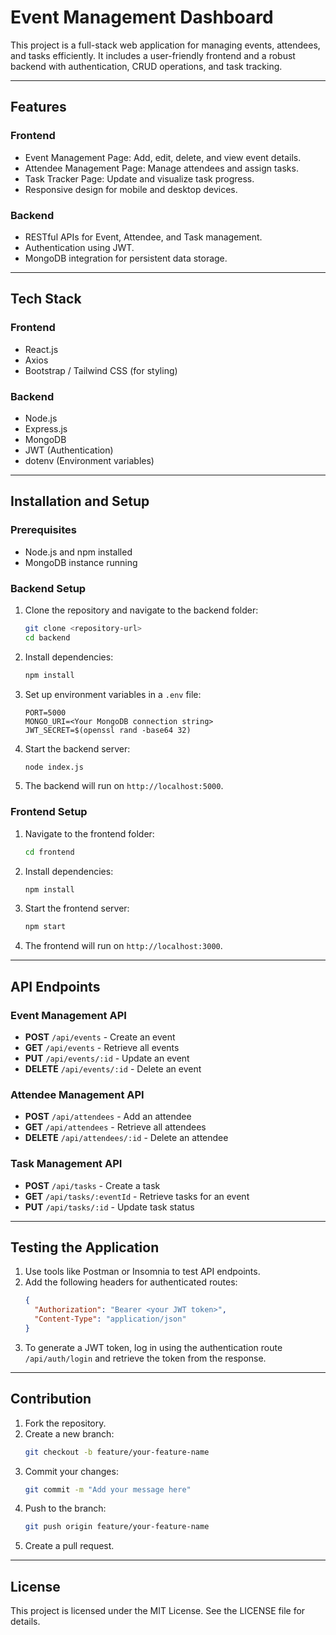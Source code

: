 # Event Management Dashboard

This project is a full-stack web application for managing events, attendees, and tasks efficiently. It includes a user-friendly frontend and a robust backend with authentication, CRUD operations, and task tracking.

---

## Features

### Frontend
- Event Management Page: Add, edit, delete, and view event details.
- Attendee Management Page: Manage attendees and assign tasks.
- Task Tracker Page: Update and visualize task progress.
- Responsive design for mobile and desktop devices.

### Backend
- RESTful APIs for Event, Attendee, and Task management.
- Authentication using JWT.
- MongoDB integration for persistent data storage.

---

## Tech Stack

### Frontend
- React.js
- Axios
- Bootstrap / Tailwind CSS (for styling)

### Backend
- Node.js
- Express.js
- MongoDB
- JWT (Authentication)
- dotenv (Environment variables)

---

## Installation and Setup

### Prerequisites
- Node.js and npm installed
- MongoDB instance running

### Backend Setup
1. Clone the repository and navigate to the backend folder:
   ```bash
   git clone <repository-url>
   cd backend
   ```
2. Install dependencies:
   ```bash
   npm install
   ```
3. Set up environment variables in a `.env` file:
   ```env
   PORT=5000
   MONGO_URI=<Your MongoDB connection string>
   JWT_SECRET=$(openssl rand -base64 32)
   ```
4. Start the backend server:
   ```bash
   node index.js
   ```
5. The backend will run on `http://localhost:5000`.

### Frontend Setup
1. Navigate to the frontend folder:
   ```bash
   cd frontend
   ```
2. Install dependencies:
   ```bash
   npm install
   ```
3. Start the frontend server:
   ```bash
   npm start
   ```
4. The frontend will run on `http://localhost:3000`.

---

## API Endpoints

### Event Management API
- **POST** `/api/events` - Create an event
- **GET** `/api/events` - Retrieve all events
- **PUT** `/api/events/:id` - Update an event
- **DELETE** `/api/events/:id` - Delete an event

### Attendee Management API
- **POST** `/api/attendees` - Add an attendee
- **GET** `/api/attendees` - Retrieve all attendees
- **DELETE** `/api/attendees/:id` - Delete an attendee

### Task Management API
- **POST** `/api/tasks` - Create a task
- **GET** `/api/tasks/:eventId` - Retrieve tasks for an event
- **PUT** `/api/tasks/:id` - Update task status

---

## Testing the Application

1. Use tools like Postman or Insomnia to test API endpoints.
2. Add the following headers for authenticated routes:
   ```json
   {
     "Authorization": "Bearer <your JWT token>",
     "Content-Type": "application/json"
   }
   ```
3. To generate a JWT token, log in using the authentication route `/api/auth/login` and retrieve the token from the response.

---

## Contribution

1. Fork the repository.
2. Create a new branch:
   ```bash
   git checkout -b feature/your-feature-name
   ```
3. Commit your changes:
   ```bash
   git commit -m "Add your message here"
   ```
4. Push to the branch:
   ```bash
   git push origin feature/your-feature-name
   ```
5. Create a pull request.

---

## License

This project is licensed under the MIT License. See the LICENSE file for details.
